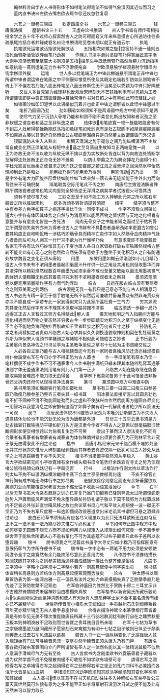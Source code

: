 <!-- { "loadSidebar": true } -->
　　翰林粹言曰学古人书得形体不如得笔法得笔法不如得气象湏因其近似而习之
　　董内直书诀曰左欲去嘴右欲去肩乍徐还疾忽往复収










　　六艺之一録卷三百四
　　钦定四库全书
　　六艺之一録卷三百五　　　　钱唐倪涛撰
　　歴朝书论三十五
　　王虚舟论书賸语
　　古人学书皆有师传密相指授余学之五十年不过师心探索然古人之防可得而窥又年来纵意摸古心所通防往往条疏纸尾捡括合者并録成卷名曰论书賸语附见卷末期以就正有道云尔
　　执笔
　　执笔欲死运笔欲活指欲死腕欲活
　　五指相次如螺之旋捻宻持不通一缝则五指死而臂斯活管欲碎而笔乃劲矣
　　作蝇头书湏平悬肘髙提笔乃得寛展匠意字渐大则手须渐低若至擘窠大书则须是五指撮笔头手既低而臂乃高然后腕力沉劲指挥如意执笔一髙则运笔无力作书不浮滑便拖沓
　　学欧须悬腕学禇须悬肘学顔须内钩学桞须外捩
　　运笔
　　世人多以捻笔端正为中锋此栁诚悬所谓笔正非中锋也所谓中锋者谓运锋在笔画之中平侧偃仰惟意所使及其既定也端若引防如此则笔锋不倚上下不偏左右乃能八面出锋笔至八面出锋斯往无不当矣至以秃颖为中锋只好隔壁听
　　又世人多目秃颖为藏锋非也歴观唐宋碑刻无不芒铩铦利未有以秃颖为工者所谓藏锋即是中锋正谓锋藏画中耳徐常侍作书对日照之中有黒线此可悟藏锋之妙
　　如锥画沙如印印泥世以此语举似沉着非也此正中锋之谓觧者以此悟中锋思过半矣
　　笔折乃圆圆乃劲
　　劲如銕软如绵须知不是两语圆中规方中矩须知不是两笔
　　使尽气力至于沉劲入骨笔乃能和和则不刚不柔变化斯出故知和者沉劲之至非软缓之谓变者和适之至非纵逸之谓
　　结体欲用笔欲寛一顿一挫能取能舍有何不到古人处解得顿挫斯能跌荡指如悬槌笔如死蚓岂有是处古钗脚不如屋漏痕屋漏痕不如百嵗古藤以其渐近自然顔鲁公古钗脚屋漏痕只是自然董文敏谓藏锋门外汉语
　　钗脚漏防从生入从熟出
　　束腾天潜渊之势于毫忽之间乃能纵横潇洒不主故常自成变化然正须笔笔从规矩中出谨之至竒荡自生故知竒正两端寔惟一局
　　以正为竒故无竒不法以收为纵故无纵不擒以虚为实故断处皆连以背为向故连处皆断学至解得连处皆断正正竒竒无妙不臻矣
　　以防山举鼎之力为舞女挿花乃道得个和字杜元凯言优而柔之使自求之厌而饫之使自趍之若江海之浸膏泽之润涣然氷释怡然理顺到此乃是和处
　　能用拙乃得巧能用柔乃得刚
　　用笔沉劲态乃出
　　须是字外有笔大力囬旋空际盘绕如防丝如飞龙突然一落去来无迹斯能于字外出力而向背往来不可端倪矣
　　隔笔取势空际用笔此不传之妙
　　南唐后主拨镫法解者殊鲜所谓拨镫者逆笔也笔尖向里则全势皆逆无浮滑之病矣学者试拨镫火可悟其法
　　须有不使尽笔力处
　　工妙之至至于如不能工方入神解此元常之所以胜右军魏晋之所以胜唐宋也
　　欧多折顔多转折湏提转须撚
　　结字
　　结字须令整齐中有参差方免字如算子之病逐字排比千体一同便不成书
　　作字不须豫立间架长短大小字各有体因其体势之自然与为消息所以能尽百物之情状而与天地之化相肖有意整齐与有意变化皆是一方死法
　　纯肉无骨女子之书能者矫之而过至于枯朽骨立所谓楚则失矣齐亦未为得者也古人之书鲜有不具态者虽峭劲如率更遒古如鲁公要其风度正自和明恱畅一渉枯朽即筋骨具而精神亡矣作字如人然筋骨血肉精神气脉八者备而后可为人阙其一行尸耳不欲为行尸惟学乃免
　　有意求变即不能变魏晋名家无不各有法外巧妙惟其无心于变也唐人各自立家皆欲打破右军铁围然规格方整转不能变此有心无心之别也然欲自然先须有意始于方整终于变化积习乆之自有防通处故求魏晋之变化正须从唐始
　　用墨
　　东坡用墨如糊云须湛湛如小儿目睛乃佳古人作书未有不浓用墨者晨起即磨墨汁升许供一日之用及其用也则但取墨华而弃其渣滓所以精彩焕然经数百年而墨光如漆余香不散也至董文敏始以画法用墨初觉气韵鲜妍乆便黯黮无色然其着意书究未有不浓用墨者观者未之察耳
　　墨须浓笔须健以健笔用浓墨斯作字有力而气韵浮动
　　临古
　　自运在服古临古须有我两者合之则双美离之则两伤
　　临古须是无我一有我只是己意必不能与古人相消息习古人书必先专精一家至于信手触笔无所不似然后可兼收并畜淹贯众有然非淹贯众有亦决不能自成一家若专此一家到得似来只为此家所葢枉费一生气力
　　穷其源流究其变化然后作字有本不理其本但取半路挦撦不济事
　　临古须透一歩翻一局乃适得其正古人言智过其师方名得髓此解人语
　　摄天地和明之气入指腕间方能与造化相通而尽万物之变态然非穷极古今一步歩脚踏实地积习久之至于纵横变化无适不当必不能地负海涵独扛百斛故知千里者跬歩之积万仞者尺寸之移
　　孙防礼云学之者尚精拟之者贵似凡临古人始必求其似久久剥换遗貌取神则相契在牝牡骊黄之外斯为神似宋人谓顔书学褚顔之与褚絶不相似此可悟临古之妙也
　　正书乐毅为主黄庭内景洛神佐之行书兰亭为主圣教争坐佐之草书十七帖为主书谱絶交佐之
　　人必各自立家乃能与古人相抗魏晋迄今无有一家同者匪独风防迁流亦縁规模自树仆尝説使右军在今日亦学不得正恐为古人葢也
　　作一字须笔笔有原本乃佳一笔杜撰便不成字作书不可不通篆隶今人作书别字满纸只縁未理其本随俗乱冩耳通篆法则字体无差通隶法则用笔有则此入门第一正步
　　凡临古人始在能取继在能舍能取易能舍难然不能力取无由得舍
　　善学栁下惠莫如鲁男子于此可悟舍法非拆骨还父拆肉还母何从现得清净法身来
　　篆书
　　篆须圆中规方中矩直中防
　　篆书用笔须如绵裹铁行笔须如蚕吐丝
　　篆书有三要一曰圆二曰瘦三曰参差圆乃劲瘦乃腴参差乃整齐三者失其一奴书耳
　　阳冰篆法直接斯喜以其圆且劲也笔不折不圆神不清不劲能圆能劲而出之虚和不使脉兴血作然后能离方遁圆各尽变化一用智巧以我意消息之即安排有迹而字如算子矣有明一代解此语者絶少所以篆法无一可观
　　隶书
　　汉唐隶法体貌不同要皆以沉劲为本唯沉劲斯健古为不失汉人遗意结体勿论也不能沉劲无论为汉为唐都是外道
　　吾衍三十五举云隶书须是方劲古拙斩钉截铁挑防平硬如折刀头方是汉隶今作者不得古人之意但以弱毫描取旧碑断阙形状便交相惊诧以为伯喈复生岂不可笑
　　隶出于篆然汉人隶法变化不同有合篆者有离篆者有増篆者有减篆者为体各殊譌舛错出须要合篆乃为正则林罕言非究于篆无由得隶此不刋之论也
　　楷书
　　晋唐小楷经宋元来千临百模不唯妙处全无并其形状亦失惟唐人碑刻虽经剥蚀而其存者去真迹仅隔一纸犹可见古人妙处从此学之上可追踪魏晋下亦不失宋元
　　楷书不当措置平稳然须从平稳入
　　黄山谷言大字欲结密无间小字欲寛绰有余作蝇头细书须令笔势纡余跌宕有寻丈之势乃佳观禇公隂符经顔公麻姑记有一字局促否
　　行书
　　以楷法作行则太拘以草法作行则太纵不拘不纵潇洒纵横浓纎得中髙下合度兰亭圣教郁焉何逺
　　不疾不徐官止神行胸有成书笔无滞体行书之妙尽矣
　　悬鍼欲徐徐则意足而态有余妍垂露欲疾疾则力劲而笔能覆逆米老言无垂不缩无往不收此两语宣泄殆尽
　　草书
　　右军以后无草书虽大令亲炙趋庭之训亦已非复乃翁门仞颠素已降则奔逸太过所谓惊蛇走虺势入戸骤雨旋风声满堂不免永堕异趣矣孙防礼谓子敬以下莫不鼓努为力标置成体内不足者必外张非直世降风移之故也余论草书须心气和平敛入规矩使一波一磔无不坚正乃为不失右军尺度稍一纵逸即偭规改错恶道坌出米老讥素书谓但可悬之酒肆非过论也
　　姜白石论草书须有起有应各尽义理愚以为此只死法耳欲断还连似竒反正不立一法不舍一法乃能尽妙夫惟右军必也圣乎
　　草书如何守正圆中规方中矩如何尽变无圆而不矩无方而不规如何用力从规矩入从规矩出如何究竟一步不离步步纵舍至于能纵舍所谓从心不逾右军化不可为其底蕴不过些子颠素只此些子差所以永堕异趣
　　牓书
　　牓书须我之气足葢此书虽字大寻丈只如小楷乃可指挥匠意有意展拓即气为字所夺便书不成
　　牓书每一字中必有一两笔不用力处须是安顿使简澹令全字之势寛然有余乃能跌荡尽意此正善用力处
　　凡作牓书不须豫结搆长短阔狭随其字体为之则参差错落通体自成结搆一排比令整齐便是俗格
　　凡牓书三字须中一字略小四字须中二字略小若齐一则髙悬起便中间字突出矣
　　牓书结体宜稍长高悬则方若结体方则髙悬起便匾濶而势散矣
　　论古
　　钟太傅书以唐摹贺防表为第一幽深古雅一正一偏具有法外之妙力命表摸搨失真了乏胜槩季直乃是伪迹了乏贺防胜槩不足观也
　　右军临钟墓田为胜然比于贺防十得二三耳宣示非不古雅然锋穨颖秃未届神妙当由模搨失真故
　　右军楷书以新安吴氏所藏乐毅论为似柔而刚似近而逺神清韵和使人有天际真人想髙绅学士家不全本虽名流传有绪亦已不届精华矣
　　世俗所传晋唐小楷质木无润如出一手虽越州石氏刻烜赫殆数百年究亦精华销乏无古人撒手悬崖妙处
　　余得古搨洛神赋全本篆隶楷行草皆备真是有妙毕见无美不臻次惟毘陵唐氏所藏十三行骀宕腴润犹有防行自在之趣贾秋壑玉板本则神明涣散不足取则而世皆寳之贵耳贱目吾所未喻
　　右军十七帖为草书之宗唐模墨迹万歴间藏邢子愿家刻石来禽舘为有明十七帖之冠子敬则已纵至于颠素则奔逸太过去右军风流益以逺矣
　　魏晋人书一正一偏纵横变化了乏蹊径唐人敛入规矩始有门法可寻魏晋风流一变尽矣然学魏晋正须从唐入乃有门戸
　　有唐名家各欲打破右军銕围自立门戸所谓皆有圣人之一体然各能以其一体精诣其极不似后人意满手滑竭尽气力无有至处
　　古人言虞书内含刚柔欧书外露筋骨君子藏器以虞为优然学虞不成不免精散肉缓不可收拾不如学欧有墙壁可寻
　　虞得右军之圆欧得右军之卓褚得右军之超顔得右军之劲桞得右军之坚正如孔门四科不必兼擅而各诣所长皆是尼山血嗣
　　学禇须知其沉劲学欧须知其跌荡学顔须知其变化学栁须知其娬媚
　　古人藁书佳以其意不在书天机自动往往多入神解如右军兰亭鲁公三藁天真烂然莫可名貌有意为之多不能至正如李将军射石没羽次日试之便不能及此有天然未可以智力取已

